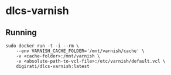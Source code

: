 # dlcs-varnish

## Running

```
sudo docker run -t -i --rm \
	--env VARNISH_CACHE_FOLDER='/mnt/varnish/cache' \
	-v <cache-folder>:/mnt/varnish \
	-v <absolute-path-to-vcl-file>:/etc/varnish/default.vcl \
	digirati/dlcs-varnish:latest
```

